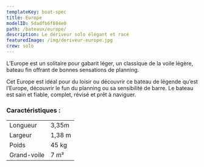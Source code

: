 ```yaml
---
templateKey: boat-spec
title: Europe
modelID: 5dadfb6f884e0
path: /bateaux/europe/
description: Le dériveur solo élégant et racé
featuredImage: /img/deriveur-europe.jpg
crew: solo
---
```

L’Europe est un solitaire pour gabarit léger, un classique de la voile légère, bateau fin offrant de bonnes sensations de planning.

Cet Europe est idéal pour du loisir ou découvrir ce bateau de légende qu’est l’Europe, découvrir le fun du planning ou sa sensibilité de barre. Le bateau est sain et fiable, complet, révisé et prêt à naviguer.

### Caractéristiques :

|             |        |
| ----------- | ------ |
| Longueur    | 3,35m  |
| Largeur     | 1,38 m |
| Poids       | 45 kg  |
| Grand-voile | 7 m²   |
